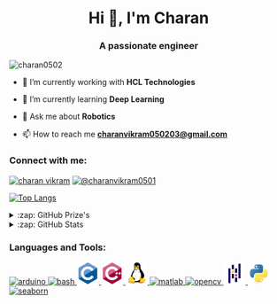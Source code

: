 <h1 align="center">Hi 👋, I'm Charan</h1>
<h3 align="center">A passionate engineer</h3>

<p align="left"> <img src="https://komarev.com/ghpvc/?username=charan0502&label=Profile%20views&color=0e75b6&style=flat" alt="charan0502" /> </p>


- 🔭 I’m currently working with **HCL Technologies**

- 🌱 I’m currently learning **Deep Learning**

- 💬 Ask me about **Robotics**

- 📫 How to reach me **charanvikram050203@gmail.com**

<h3 align="left">Connect with me:</h3>
<p align="left">
<a href="https://linkedin.com/in/charan vikram" target="blank"><img align="center" src="https://raw.githubusercontent.com/rahuldkjain/github-profile-readme-generator/master/src/images/icons/Social/linked-in-alt.svg" alt="charan vikram" height="30" width="40" /></a>
<a href="https://www.hackerrank.com/@charanvikram0501" target="blank"><img align="center" src="https://raw.githubusercontent.com/rahuldkjain/github-profile-readme-generator/master/src/images/icons/Social/hackerrank.svg" alt="@charanvikram0501" height="30" width="40" /></a>
</p>

[![Top Langs](https://github-readme-stats.vercel.app/api/top-langs/?username=charan0502&layout=compact&charan0502&theme=radical)](https://github.com/anuraghazra/github-readme-stats)

<details>
  <summary>:zap: GitHub Prize's</summary>

<p align="left"> <a href="https://github.com/ryo-ma/github-profile-trophy"><img src="https://github-profile-trophy.vercel.app/?username=charan0502&row=1&theme=gitdimmed" alt="charan0502" /></a> </p>

</details>

<details>
  <summary>:zap: GitHub Stats</summary>

  <img align="left" alt="Charan's GitHub Stats" src="https://github-readme-stats.vercel.app/api?username=charan0502&theme=radical&show_icons=true" />

</details>


<h3 align="left">Languages and Tools:</h3>
<p align="left"> <a href="https://www.arduino.cc/" target="_blank" rel="noreferrer"> <img src="https://cdn.worldvectorlogo.com/logos/arduino-1.svg" alt="arduino" width="40" height="40"/> </a> <a href="https://www.gnu.org/software/bash/" target="_blank" rel="noreferrer"> <img src="https://www.vectorlogo.zone/logos/gnu_bash/gnu_bash-icon.svg" alt="bash" width="40" height="40"/> </a> <a href="https://www.cprogramming.com/" target="_blank" rel="noreferrer"> <img src="https://raw.githubusercontent.com/devicons/devicon/master/icons/c/c-original.svg" alt="c" width="40" height="40"/> </a> <a href="https://www.w3schools.com/cpp/" target="_blank" rel="noreferrer"> <img src="https://raw.githubusercontent.com/devicons/devicon/master/icons/cplusplus/cplusplus-original.svg" alt="cplusplus" width="40" height="40"/> </a> <a href="https://www.linux.org/" target="_blank" rel="noreferrer"> <img src="https://raw.githubusercontent.com/devicons/devicon/master/icons/linux/linux-original.svg" alt="linux" width="40" height="40"/> </a> <a href="https://www.mathworks.com/" target="_blank" rel="noreferrer"> <img src="https://upload.wikimedia.org/wikipedia/commons/2/21/Matlab_Logo.png" alt="matlab" width="40" height="40"/> </a> <a href="https://opencv.org/" target="_blank" rel="noreferrer"> <img src="https://www.vectorlogo.zone/logos/opencv/opencv-icon.svg" alt="opencv" width="40" height="40"/> </a> <a href="https://pandas.pydata.org/" target="_blank" rel="noreferrer"> <img src="https://raw.githubusercontent.com/devicons/devicon/2ae2a900d2f041da66e950e4d48052658d850630/icons/pandas/pandas-original.svg" alt="pandas" width="40" height="40"/> </a> <a href="https://www.python.org" target="_blank" rel="noreferrer"> <img src="https://raw.githubusercontent.com/devicons/devicon/master/icons/python/python-original.svg" alt="python" width="40" height="40"/> </a> <a href="https://seaborn.pydata.org/" target="_blank" rel="noreferrer"> <img src="https://seaborn.pydata.org/_images/logo-mark-lightbg.svg" alt="seaborn" width="40" height="40"/> </a> </p>






